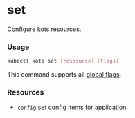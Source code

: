 # set

Configure kots resources.

### Usage

```bash
kubectl kots set [resosurce] [flags]
```

This command supports all [global flags](kots-cli-global-flags).

### Resources

* `config` set config items for application.
